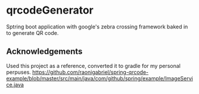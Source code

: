 # qrcodeGenerator
Sptring boot application with google's zebra crossing framework baked in to generate QR code.

## Acknowledgements
Used this project as a reference, converted it to gradle for my personal perpuses.
https://github.com/raonigabriel/spring-qrcode-example/blob/master/src/main/java/com/github/spring/example/ImageService.java
